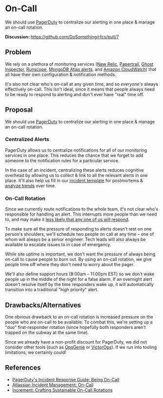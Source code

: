 # On-Call

We should use [PagerDuty](http://pagerduty.com) to centralize our alerting in one place & manage an on-call rotation.

**Discussion:** https://github.com/DoSomething/rfcs/pull/7

## Problem

We rely on a plethora of monitoring services ([New Relic](https://newrelic.com), [Papertrail](https://papertrailapp.com), [Ghost Inspector](https://ghostinspector.com), [Runscope](https://www.runscope.com), [MongoDB Atlas alerts](https://docs.atlas.mongodb.com/monitoring-alerts/), and [Amazon CloudWatch](https://aws.amazon.com/cloudwatch/)) that all have their own configuration & notification methods.

It's also not clear who's on-call at any given time, and so _everyone's_ always effectively on-call. This isn't ideal, since it means that people always need to be ready to respond to alerting and don't ever have "real" time off.

## Proposal

We should use [PagerDuty](http://pagerduty.com) to centralize our alerting in one place & manage an on-call rotation.

### Centralized Alerts

PagerDuty allows us to centralize notifications for all of our monitoring services in one place. This reduces the chance that we forget to add someone to the notification rules for a particular service.

In the case of an incident, centralizing these alerts reduces cognitive overhead by allowing us to collect & link to all the relevant alerts in one place. It'll also help us fill in our [incident template](https://github.com/DoSomething/internal/blob/master/.github/ISSUE_TEMPLATE/incident.md) for postmortems & [analyze trends](https://support.pagerduty.com/docs/reporting) over time.

### On-Call Rotation

Since we currently route notifications to the whole team, it's not clear who's responsible for handling an alert. This interrupts more people than we need to, and may make it [less likely that any one of us will respond](https://en.wikipedia.org/wiki/Bystander_effect).

To make sure all the pressure of responding to alerts doesn't rest on one person's shoulders, we'll schedule two people on call at any time – one of whom will always be a senior engineer. Tech leads will also always be available to escalate issues to in case of emergency.

While site uptime is important, we don't want the pressure of always being on-call to cause people to burn out. By using an on-call rotation, we give people time off where they don't need to worry about the pager.

We'll also define support hours (8:00am – 11:00pm EST) so we don't wake people up in the middle of the night for a false alarm. If an overnight alert doesn't resolve itself by the time responders wake up, it will automatically transition into a traditional "high priority" alert.

## Drawbacks/Alternatives

One obvious drawback to an on-call rotation is increased pressure on the people who are on-call to be available. To combat this, we're setting up a "duo" first-responder rotation (since hopefully both responders aren't trapped on the subway at the same time).

Since we already have a non-profit discount for PagerDuty, we did not consider other tools (such as [OpsGenie](https://www.opsgenie.com) or [VictorOps](https://victorops.com)). If we run into tooling limitations, we certainly could!

## References

- [PagerDuty's Incident Response Guide: Being On-Call](https://response.pagerduty.com/oncall/being_oncall/)
- [Atlassian Incident Management: On-Call](https://www.atlassian.com/incident-management/on-call)
- [Increment: Crafting Sustainable On-Call Rotations](https://increment.com/on-call/crafting-sustainable-on-call-rotations/)
